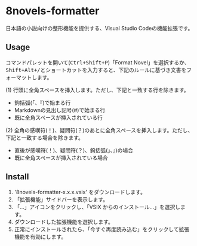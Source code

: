 8novels-formatter
=================

日本語の小説向けの整形機能を提供する、Visual Studio Codeの機能拡張です。  

## Usage

コマンドパレットを開いて(<kbd><kbd>Ctrl</kbd>+<kbd>Shift</kbd>+<kbd>P</kbd></kbd>)「Format Novel」を選択するか、  
<kbd><kbd>Shift</kbd>+<kbd>Alt</kbd>+<kbd>/</kbd></kbd>とショートカットを入力すると、下記のルールに基づき文書をフォーマットします。

(1) 行頭に全角スペースを挿入します。ただし、下記と一致する行を除きます。

* 鉤括弧(「、『)で始まる行
* Markdownの見出し記号(#)で始まる行
* 既に全角スペースが挿入されている行

(2) 全角の感嘆符(！)、疑問符(？)のあとに全角スペースを挿入します。ただし、下記と一致する場合を除きます。

* 直後が感嘆符(！)、疑問符(？)、鉤括弧(」、』)の場合
* 既に全角スペースが挿入されている場合

## Install

1. '8novels-formatter-x.x.x.vsix' をダウンロードします。
1. 「拡張機能」サイドバーを表示します。
1. 「…」アイコンをクリックし、「VSIX からのインストール…」を選択します。
1. ダウンロードした拡張機能を選択します。
1. 正常にインストールされたら、「今すぐ再度読み込む」をクリックして拡張機能を有効にします。
